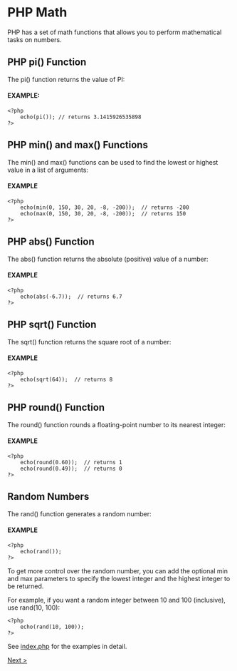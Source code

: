 # PHP Math

PHP has a set of math functions that allows you to perform mathematical tasks on numbers.

## PHP pi() Function

The pi() function returns the value of PI:

#### EXAMPLE:

```
<?php
    echo(pi()); // returns 3.1415926535898
?> 
```

## PHP min() and max() Functions

The min() and max() functions can be used to find the lowest or highest value in a list of arguments:

#### EXAMPLE

```
<?php
    echo(min(0, 150, 30, 20, -8, -200));  // returns -200
    echo(max(0, 150, 30, 20, -8, -200));  // returns 150
?> 
```


## PHP abs() Function

The abs() function returns the absolute (positive) value of a number:

#### EXAMPLE

```
<?php
    echo(abs(-6.7));  // returns 6.7
?> 
```

## PHP sqrt() Function

The sqrt() function returns the square root of a number:

#### EXAMPLE

```
<?php
    echo(sqrt(64));  // returns 8
?> 
```

## PHP round() Function

The round() function rounds a floating-point number to its nearest integer:

#### EXAMPLE

```
<?php
    echo(round(0.60));  // returns 1
    echo(round(0.49));  // returns 0
?> 
```

## Random Numbers

The rand() function generates a random number:

#### EXAMPLE

```
<?php
    echo(rand());
?> 
```

To get more control over the random number, you can add the optional min and max parameters to specify the lowest integer and the highest integer to be returned.

For example, if you want a random integer between 10 and 100 (inclusive), use rand(10, 100):

```
<?php
    echo(rand(10, 100));
?> 
```


See [index.php](index.php) for the examples in detail.

[Next >](../9.%20Math/README.md)